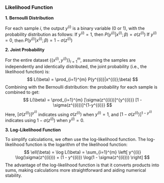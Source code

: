 ### Likelihood Function

**1. Bernoulli Distribution**

For each sample $i$, the output $y^{(i)}$ is a binary variable (0 or 1), with the probability distribution as follows:
If $y^{(i)} = 1$, then $P(y^{(i)}|x^{(i)};\beta) = \sigma(z^{(i)})$
If $y^{(i)} = 0$, then $P(y^{(i)}|x^{(i)};\beta) = 1 - \sigma(z^{(i)})$

**2. Joint Probability**

For the entire dataset $\{(x^{(i)}, y^{(i)})\}_{i=1}^{m}$, assuming the samples are independently and identically distributed, the joint probability (i.e., the likelihood function) is:
$$
L(\beta) = \prod_{i=1}^{m} P(y^{(i)}|x^{(i)};\beta)
$$
Combining with the Bernoulli distribution: the probability for each sample is combined to get:
$$
L(\beta) = \prod_{i=1}^{m} [\sigma(z^{(i)})]^{y^{(i)}} [1 - \sigma(z^{(i)})]^{1-y^{(i)}}
$$
Here, $[\sigma(z^{(i)})]^{y^{(i)}}$ indicates using $\sigma(z^{(i)})$ when $y^{(i)} = 1$, and $[1 - \sigma(z^{(i)})]^{1-y^{(i)}}$ indicates using $1 - \sigma(z^{(i)})$ when $y^{(i)} = 0$.

**3. Log-Likelihood Function**

To simplify calculations, we often use the log-likelihood function. The log-likelihood function is the logarithm of the likelihood function:
$$
\ell(\beta) = \log L(\beta) = \sum_{i=1}^{m} \left[ y^{(i)} \log(\sigma(z^{(i)})) + (1 - y^{(i)}) \log(1 - \sigma(z^{(i)})) \right]
$$
The advantage of the log-likelihood function is that it converts products into sums, making calculations more straightforward and aiding numerical stability.